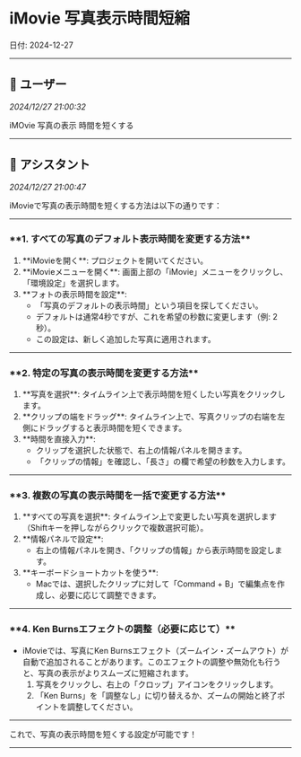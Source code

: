 # iMovie 写真表示時間短縮

日付: 2024-12-27

---

## 👤 ユーザー
*2024/12/27 21:00:32*

iMOvie 写真の表示 時間を短くする

---

## 🤖 アシスタント
*2024/12/27 21:00:47*

iMovieで写真の表示時間を短くする方法は以下の通りです：

---

### \*\*1. すべての写真のデフォルト表示時間を変更する方法\*\*
1. \*\*iMovieを開く\*\*: プロジェクトを開いてください。
2. \*\*iMovieメニューを開く\*\*: 画面上部の「iMovie」メニューをクリックし、「環境設定」を選択します。
3. \*\*フォトの表示時間を設定\*\*:  
   - 「写真のデフォルトの表示時間」という項目を探してください。
   - デフォルトは通常4秒ですが、これを希望の秒数に変更します（例: 2秒）。
   - この設定は、新しく追加した写真に適用されます。

---

### \*\*2. 特定の写真の表示時間を変更する方法\*\*
1. \*\*写真を選択\*\*: タイムライン上で表示時間を短くしたい写真をクリックします。
2. \*\*クリップの端をドラッグ\*\*: タイムライン上で、写真クリップの右端を左側にドラッグすると表示時間を短くできます。
3. \*\*時間を直接入力\*\*:  
   - クリップを選択した状態で、右上の情報パネルを開きます。
   - 「クリップの情報」を確認し、「長さ」の欄で希望の秒数を入力します。

---

### \*\*3. 複数の写真の表示時間を一括で変更する方法\*\*
1. \*\*すべての写真を選択\*\*: タイムライン上で変更したい写真を選択します（Shiftキーを押しながらクリックで複数選択可能）。
2. \*\*情報パネルで設定\*\*:  
   - 右上の情報パネルを開き、「クリップの情報」から表示時間を設定します。
3. \*\*キーボードショートカットを使う\*\*:  
   - Macでは、選択したクリップに対して「Command + B」で編集点を作成し、必要に応じて調整できます。

---

### \*\*4. Ken Burnsエフェクトの調整（必要に応じて）\*\*
- iMovieでは、写真にKen Burnsエフェクト（ズームイン・ズームアウト）が自動で追加されることがあります。このエフェクトの調整や無効化も行うと、写真の表示がよりスムーズに短縮されます。
  1. 写真をクリックし、右上の「クロップ」アイコンをクリックします。
  2. 「Ken Burns」を「調整なし」に切り替えるか、ズームの開始と終了ポイントを調整してください。

---

これで、写真の表示時間を短くする設定が可能です！

---
